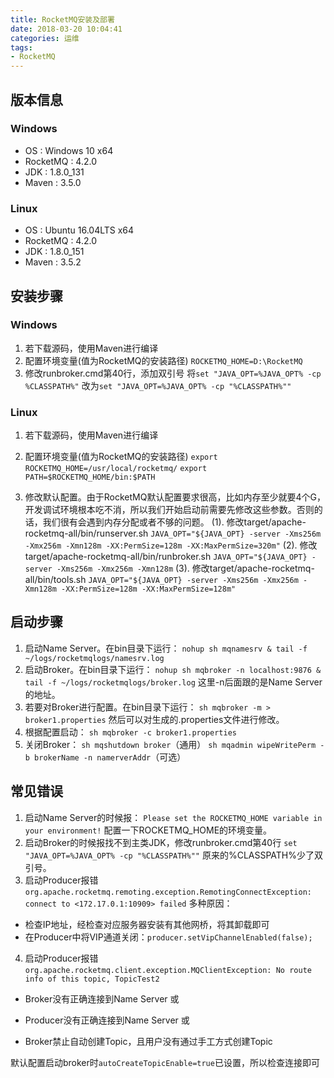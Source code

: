 ```yaml
---
title: RocketMQ安装及部署
date: 2018-03-20 10:04:41
categories: 运维
tags:
- RocketMQ
---
```


## 版本信息

### **Windows**

- OS : Windows 10 x64
- RocketMQ : 4.2.0
- JDK : 1.8.0_131
- Maven : 3.5.0

### **Linux**

- OS : Ubuntu 16.04LTS x64
- RocketMQ : 4.2.0
- JDK : 1.8.0_151
- Maven : 3.5.2

<!-- more -->

## 安装步骤

### **Windows**

1. 若下载源码，使用Maven进行编译
2. 配置环境变量(值为RocketMQ的安装路径)
  `ROCKETMQ_HOME=D:\RocketMQ`
3. 修改runbroker.cmd第40行，添加双引号
  将`set "JAVA_OPT=%JAVA_OPT% -cp %CLASSPATH%"`
  改为`set "JAVA_OPT=%JAVA_OPT% -cp "%CLASSPATH%""`

### **Linux**

1. 若下载源码，使用Maven进行编译

2. 配置环境变量(值为RocketMQ的安装路径)
  `export ROCKETMQ_HOME=/usr/local/rocketmq/`
  `export PATH=$ROCKETMQ_HOME/bin:$PATH`

3. 修改默认配置。由于RocketMQ默认配置要求很高，比如内存至少就要4个G，开发调试环境根本吃不消，所以我们开始启动前需要先修改这些参数。否则的话，我们很有会遇到内存分配或者不够的问题。
  (1). 修改target/apache-rocketmq-all/bin/runserver.sh
  `JAVA_OPT="${JAVA_OPT} -server -Xms256m -Xmx256m -Xmn128m -XX:PermSize=128m -XX:MaxPermSize=320m"`
  (2). 修改target/apache-rocketmq-all/bin/runbroker.sh
  `JAVA_OPT="${JAVA_OPT} -server -Xms256m -Xmx256m -Xmn128m`
  (3). 修改target/apache-rocketmq-all/bin/tools.sh
  `JAVA_OPT="${JAVA_OPT} -server -Xms256m -Xmx256m -Xmn128m -XX:PermSize=128m -XX:MaxPermSize=128m"`

## 启动步骤

1. 启动Name Server。在bin目录下运行：
  `nohup sh mqnamesrv & tail -f ~/logs/rocketmqlogs/namesrv.log`
2. 启动Broker。在bin目录下运行：
  `nohup sh mqbroker -n localhost:9876 & tail -f ~/logs/rocketmqlogs/broker.log`
  这里-n后面跟的是Name Server的地址。
3. 若要对Broker进行配置。在bin目录下运行：
  `sh mqbroker -m > broker1.properties`
  然后可以对生成的.properties文件进行修改。
4. 根据配置启动：
  `sh mqbroker -c broker1.properties`
5. 关闭Broker：
  `sh mqshutdown broker`（通用）
  `sh mqadmin wipeWritePerm -b brokerName -n namerverAddr`（可选）

## 常见错误

1. 启动Name Server的时候报：
  `Please set the ROCKETMQ_HOME variable in your environment!`
  配置一下ROCKETMQ_HOME的环境变量。
2. 启动Broker的时候报找不到主类JDK，修改runbroker.cmd第40行
  `set "JAVA_OPT=%JAVA_OPT% -cp "%CLASSPATH%""`
  原来的%CLASSPATH%少了双引号。
3. 启动Producer报错
  `org.apache.rocketmq.remoting.exception.RemotingConnectException: connect to <172.17.0.1:10909> failed`
  多种原因：
- 检查IP地址，经检查对应服务器安装有其他网桥，将其卸载即可
- 在Producer中将VIP通道关闭：`producer.setVipChannelEnabled(false);`

4. 启动Producer报错
  `org.apache.rocketmq.client.exception.MQClientException: No route info of this topic, TopicTest2`
  - Broker没有正确连接到Name Server
  或

  - Producer没有正确连接到Name Server
  或

  - Broker禁止自动创建Topic，且用户没有通过手工方式创建Topic

  默认配置启动broker时`autoCreateTopicEnable=true`已设置，所以检查连接即可